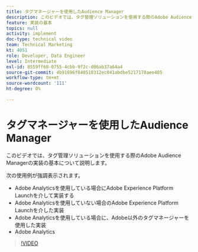 ```yaml
---
title: タグマネージャーを使用したAudience Manager
description: このビデオでは、タグ管理ソリューションを使用する際のAdobe Audience Managerの実装の基本について説明します。
feature: 実装の基本
topics: null
activity: implement
doc-type: technical video
team: Technical Marketing
kt: 4051
role: Developer, Data Engineer
level: Intermediate
exl-id: 8559ff60-0755-4cbb-9f2c-d06ab37a64a4
source-git-commit: 4b91696f840518312ec041abdbe5217178aee405
workflow-type: tm+mt
source-wordcount: '111'
ht-degree: 0%

---
```


# タグマネージャーを使用したAudience Manager

このビデオでは、タグ管理ソリューションを使用する際のAdobe Audience Managerの実装の基本について説明します。

次の使用例が強調表示されます。

* Adobe Analyticsを使用している場合にAdobe Experience Platform Launchを介して実装する
* Adobe Analyticsを使用していない場合のAdobe Experience Platform Launchを介した実装
* Adobe Analyticsを使用している場合に、Adobe以外のタグマネージャーを使用した実装
* Adobe Analytics

>[!VIDEO](https://video.tv.adobe.com/v/29964/?quality=12)

